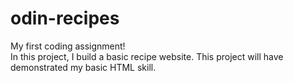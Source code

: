 # odin-recipes
My first coding assignment!<br>
In this project, I build a basic recipe website. This project will have demonstrated my basic HTML skill.